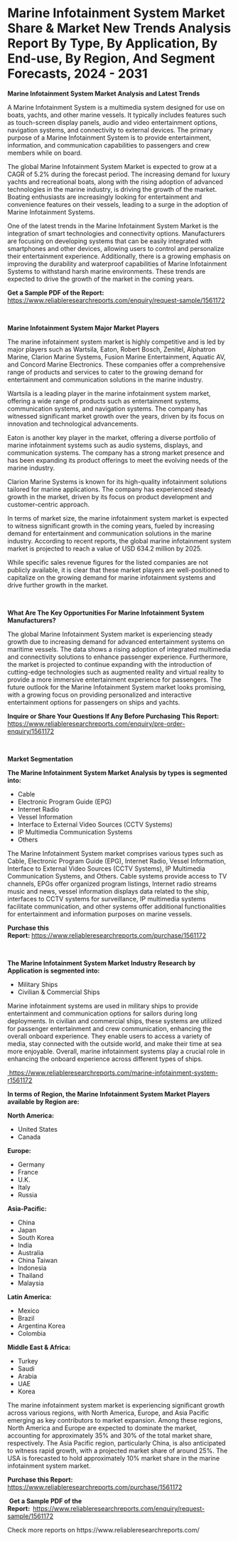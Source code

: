 <p><h1>Marine Infotainment System Market Share & Market New Trends Analysis Report By Type, By Application, By End-use, By Region, And Segment Forecasts, 2024 - 2031</h1></p><p><strong>Marine Infotainment System Market Analysis and Latest Trends</strong></p>
<p><p>A Marine Infotainment System is a multimedia system designed for use on boats, yachts, and other marine vessels. It typically includes features such as touch-screen display panels, audio and video entertainment options, navigation systems, and connectivity to external devices. The primary purpose of a Marine Infotainment System is to provide entertainment, information, and communication capabilities to passengers and crew members while on board.</p><p>The global Marine Infotainment System Market is expected to grow at a CAGR of 5.2% during the forecast period. The increasing demand for luxury yachts and recreational boats, along with the rising adoption of advanced technologies in the marine industry, is driving the growth of the market. Boating enthusiasts are increasingly looking for entertainment and convenience features on their vessels, leading to a surge in the adoption of Marine Infotainment Systems.</p><p>One of the latest trends in the Marine Infotainment System Market is the integration of smart technologies and connectivity options. Manufacturers are focusing on developing systems that can be easily integrated with smartphones and other devices, allowing users to control and personalize their entertainment experience. Additionally, there is a growing emphasis on improving the durability and waterproof capabilities of Marine Infotainment Systems to withstand harsh marine environments. These trends are expected to drive the growth of the market in the coming years.</p></p>
<p><strong>Get a Sample PDF of the Report:&nbsp;</strong> <a href="https://www.reliableresearchreports.com/enquiry/request-sample/1561172">https://www.reliableresearchreports.com/enquiry/request-sample/1561172</a></p>
<p>&nbsp;</p>
<p><strong>Marine Infotainment System Major Market Players</strong></p>
<p><p>The marine infotainment system market is highly competitive and is led by major players such as Wartsila, Eaton, Robert Bosch, Zenitel, Alphatron Marine, Clarion Marine Systems, Fusion Marine Entertainment, Aquatic AV, and Concord Marine Electronics. These companies offer a comprehensive range of products and services to cater to the growing demand for entertainment and communication solutions in the marine industry.</p><p>Wartsila is a leading player in the marine infotainment system market, offering a wide range of products such as entertainment systems, communication systems, and navigation systems. The company has witnessed significant market growth over the years, driven by its focus on innovation and technological advancements.</p><p>Eaton is another key player in the market, offering a diverse portfolio of marine infotainment systems such as audio systems, displays, and communication systems. The company has a strong market presence and has been expanding its product offerings to meet the evolving needs of the marine industry.</p><p>Clarion Marine Systems is known for its high-quality infotainment solutions tailored for marine applications. The company has experienced steady growth in the market, driven by its focus on product development and customer-centric approach.</p><p>In terms of market size, the marine infotainment system market is expected to witness significant growth in the coming years, fueled by increasing demand for entertainment and communication solutions in the marine industry. According to recent reports, the global marine infotainment system market is projected to reach a value of USD 634.2 million by 2025.</p><p>While specific sales revenue figures for the listed companies are not publicly available, it is clear that these market players are well-positioned to capitalize on the growing demand for marine infotainment systems and drive further growth in the market.</p></p>
<p>&nbsp;</p>
<p><strong>What Are The Key Opportunities For Marine Infotainment System Manufacturers?</strong></p>
<p><p>The global Marine Infotainment System market is experiencing steady growth due to increasing demand for advanced entertainment systems on maritime vessels. The data shows a rising adoption of integrated multimedia and connectivity solutions to enhance passenger experience. Furthermore, the market is projected to continue expanding with the introduction of cutting-edge technologies such as augmented reality and virtual reality to provide a more immersive entertainment experience for passengers. The future outlook for the Marine Infotainment System market looks promising, with a growing focus on providing personalized and interactive entertainment options for passengers on ships and yachts.</p></p>
<p><strong>Inquire or Share Your Questions If Any Before Purchasing This Report:</strong> <a href="https://www.reliableresearchreports.com/enquiry/pre-order-enquiry/1561172">https://www.reliableresearchreports.com/enquiry/pre-order-enquiry/1561172</a></p>
<p>&nbsp;</p>
<p><strong>Market Segmentation</strong></p>
<p><strong>The Marine Infotainment System Market Analysis by types is segmented into:</strong></p>
<p><ul><li>Cable</li><li>Electronic Program Guide (EPG)</li><li>Internet Radio</li><li>Vessel Information</li><li>Interface to External Video Sources (CCTV Systems)</li><li>IP Multimedia Communication Systems</li><li>Others</li></ul></p>
<p><p>The Marine Infotainment System market comprises various types such as Cable, Electronic Program Guide (EPG), Internet Radio, Vessel Information, Interface to External Video Sources (CCTV Systems), IP Multimedia Communication Systems, and Others. Cable systems provide access to TV channels, EPGs offer organized program listings, Internet radio streams music and news, vessel information displays data related to the ship, interfaces to CCTV systems for surveillance, IP multimedia systems facilitate communication, and other systems offer additional functionalities for entertainment and information purposes on marine vessels.</p></p>
<p><strong>Purchase this Report:&nbsp;</strong><a href="https://www.reliableresearchreports.com/purchase/1561172">https://www.reliableresearchreports.com/purchase/1561172</a></p>
<p>&nbsp;</p>
<p><strong>The Marine Infotainment System Market Industry Research by Application is segmented into:</strong></p>
<p><ul><li>Military Ships</li><li>Civilian & Commercial Ships</li></ul></p>
<p><p>Marine infotainment systems are used in military ships to provide entertainment and communication options for sailors during long deployments. In civilian and commercial ships, these systems are utilized for passenger entertainment and crew communication, enhancing the overall onboard experience. They enable users to access a variety of media, stay connected with the outside world, and make their time at sea more enjoyable. Overall, marine infotainment systems play a crucial role in enhancing the onboard experience across different types of ships.</p></p>
<p><a href="https://www.reliableresearchreports.com/marine-infotainment-system-r1561172">&nbsp;https://www.reliableresearchreports.com/marine-infotainment-system-r1561172</a></p>
<p><strong>In terms of Region, the Marine Infotainment System Market Players available by Region are:</strong></p>
<p>
    <p> <strong> North America: </strong>
        <ul>
            <li>United States</li>
            <li>Canada</li>
        </ul>
        </p> 
    <p> <strong> Europe: </strong>
        <ul>
            <li>Germany</li>
            <li>France</li>
            <li>U.K.</li>
            <li>Italy</li>
            <li>Russia</li>
        </ul>
        </p> 
    <p> <strong> Asia-Pacific: </strong>
        <ul>
            <li>China</li>
            <li>Japan</li>
            <li>South Korea</li>
            <li>India</li>
            <li>Australia</li>
            <li>China Taiwan</li>
            <li>Indonesia</li>
            <li>Thailand</li>
            <li>Malaysia</li>
        </ul>
        </p> 
    <p> <strong> Latin America: </strong>
        <ul>
            <li>Mexico</li>
            <li>Brazil</li>
            <li>Argentina Korea</li>
            <li>Colombia</li>
        </ul>
        </p> 
    <p> <strong> Middle East & Africa: </strong>
        <ul>
            <li>Turkey</li>
            <li>Saudi</li>
            <li>Arabia</li>
            <li>UAE</li>
            <li>Korea</li>
        </ul>
    </p>
    </p>
<p><p>The marine infotainment system market is experiencing significant growth across various regions, with North America, Europe, and Asia Pacific emerging as key contributors to market expansion. Among these regions, North America and Europe are expected to dominate the market, accounting for approximately 35% and 30% of the total market share, respectively. The Asia Pacific region, particularly China, is also anticipated to witness rapid growth, with a projected market share of around 25%. The USA is forecasted to hold approximately 10% market share in the marine infotainment system market.</p></p>
<p><strong>Purchase this Report: </strong><a href="https://www.reliableresearchreports.com/purchase/1561172">https://www.reliableresearchreports.com/purchase/1561172</a></p>
<p>&nbsp;<strong>Get a Sample PDF of the Report:&nbsp;&nbsp;</strong><a href="https://www.reliableresearchreports.com/enquiry/request-sample/1561172">https://www.reliableresearchreports.com/enquiry/request-sample/1561172</a></p>
<p><strong></strong></p>
<p>Check more reports on https://www.reliableresearchreports.com/</p>